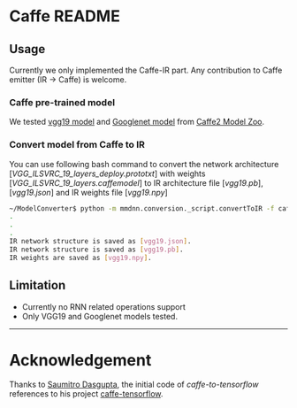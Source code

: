 # Caffe README

## Usage

Currently we only implemented the Caffe-IR part. Any contribution to Caffe emitter (IR -> Caffe) is welcome.


### Caffe pre-trained model

We tested [vgg19 model](https://gist.github.com/ksimonyan/3785162f95cd2d5fee77#file-readme-md) and [Googlenet model](https://github.com/BVLC/caffe/blob/80f44100e19fd371ff55beb3ec2ad5919fb6ac43/models/bvlc_googlenet/readme.md) from [Caffe2 Model Zoo](https://github.com/caffe2/caffe2/wiki/Model-Zoo).

### Convert model from Caffe to IR

You can use following bash command to convert the network architecture [*VGG_ILSVRC_19_layers_deploy.prototxt*] with weights [*VGG_ILSVRC_19_layers.caffemodel*] to IR architecture file [*vgg19.pb*], [*vgg19.json*] and IR weights file [*vgg19.npy*]

```bash
~/ModelConverter$ python -m mmdnn.conversion._script.convertToIR -f caffe -d vgg19 -n VGG_ILSVRC_19_layers_deploy.prototxt -w VGG_ILSVRC_19_layers.caffemodel
.
.
.
IR network structure is saved as [vgg19.json].
IR network structure is saved as [vgg19.pb].
IR weights are saved as [vgg19.npy].
```

## Limitation

- Currently no RNN related operations support
- Only VGG19 and Googlenet models tested.

---

# Acknowledgement

Thanks to [Saumitro Dasgupta](https://github.com/ethereon), the initial code of *caffe-to-tensorflow* references to his project [caffe-tensorflow](https://github.com/ethereon/caffe-tensorflow).
